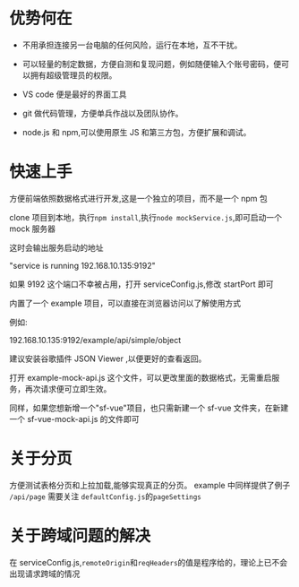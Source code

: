 # 优势何在

- 不用承担连接另一台电脑的任何风险，运行在本地，互不干扰。

- 可以轻量的制定数据，方便自测和复现问题，例如随便输入个账号密码，便可以拥有超级管理员的权限。

- VS code 便是最好的界面工具

- git 做代码管理，方便单兵作战以及团队协作。

- node.js 和 npm,可以使用原生 JS 和第三方包，方便扩展和调试。

# 快速上手

方便前端依照数据格式进行开发,这是一个独立的项目，而不是一个 npm 包

clone 项目到本地，执行`npm install`,执行`node mockService.js`,即可启动一个 mock 服务器

这时会输出服务启动的地址

"service is running 192.168.10.135:9192"

如果 9192 这个端口不幸被占用，打开 serviceConfig.js,修改 startPort 即可

内置了一个 example 项目，可以直接在浏览器访问以了解使用方式

例如:

192.168.10.135:9192/example/api/simple/object

建议安装谷歌插件 JSON Viewer ,以便更好的查看返回。

打开 example-mock-api.js 这个文件，可以更改里面的数据格式，无需重启服务，再次请求便可立即生效。

同样，如果您想新增一个"sf-vue"项目，也只需新建一个 sf-vue 文件夹，在新建一个 sf-vue-mock-api.js 的文件即可

# 关于分页

方便测试表格分页和上拉加载,能够实现真正的分页。
example 中同样提供了例子 `/api/page`
需要关注 `defaultConfig.js`的`pageSettings`

# 关于跨域问题的解决

在 serviceConfig.js,`remoteOrigin`和`reqHeaders`的值是程序给的，理论上已不会出现请求跨域的情况
